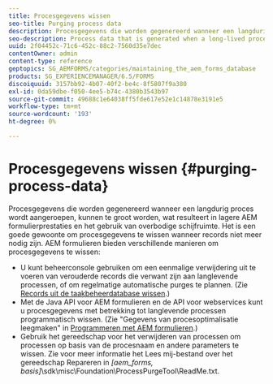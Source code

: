 ```yaml
---
title: Procesgegevens wissen
seo-title: Purging process data
description: Procesgegevens die worden gegenereerd wanneer een langdurig proces wordt aangeroepen, kunnen te groot worden, wat resulteert in lagere AEM formulierprestaties en het gebruik van overbodige schijfruimte. Zie hoe u procesgegevens kunt wissen.
seo-description: Process data that is generated when a long-lived process is invoked can become too large, resulting in lower AEM forms performance and the use of unnecessary disk space. See how you can purge process data.
uuid: 2f04452c-71c6-452c-88c2-7560d35e7dec
contentOwner: admin
content-type: reference
geptopics: SG_AEMFORMS/categories/maintaining_the_aem_forms_database
products: SG_EXPERIENCEMANAGER/6.5/FORMS
discoiquuid: 3157bb92-4b07-40f2-be4c-8f5807f9a380
exl-id: 0da59dbe-f050-4ee5-b74c-4380b3543b97
source-git-commit: 49688c1e64038ff5fde617e52e1c14878e3191e5
workflow-type: tm+mt
source-wordcount: '193'
ht-degree: 0%

---
```


# Procesgegevens wissen {#purging-process-data}

Procesgegevens die worden gegenereerd wanneer een langdurig proces wordt aangeroepen, kunnen te groot worden, wat resulteert in lagere AEM formulierprestaties en het gebruik van overbodige schijfruimte. Het is een goede gewoonte om procesgegevens te wissen wanneer records niet meer nodig zijn. AEM formulieren bieden verschillende manieren om procesgegevens te wissen:

* U kunt beheerconsole gebruiken om een eenmalige verwijdering uit te voeren van verouderde records die verwant zijn aan langlevende processen, of om regelmatige automatische purges te plannen. (Zie [Records uit de taakbeheerdatabase wissen](/help/forms/using/admin-help/purge-records-job-manager-database.md#purge-records-from-the-job-manager-database).)
* Met de Java API voor AEM formulieren en de API voor webservices kunt u procesgegevens met betrekking tot langlevende processen programmatisch wissen. (Zie &quot;Gegevens van procesoptimalisatie leegmaken&quot; in [Programmeren met AEM formulieren](https://www.adobe.com/go/learn_aemforms_programming_63).)
* Gebruik het gereedschap voor het verwijderen van processen om processen op basis van de procesnaam en andere parameters te wissen. Zie voor meer informatie het Lees mij-bestand over het gereedschap Repareren in *[aem_forms, basis]*\sdk\misc\Foundation\ProcessPurgeTool\ReadMe.txt.
